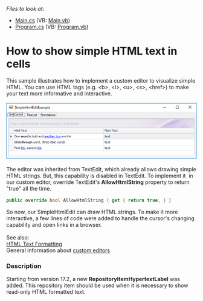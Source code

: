 <!-- default file list -->
*Files to look at*:

* [Main.cs](./CS/SimpleHtmlEdit/Main.cs) (VB: [Main.vb](./VB/SimpleHtmlEdit/Main.vb))
* [Program.cs](./CS/SimpleHtmlEdit/Program.cs) (VB: [Program.vb](./VB/SimpleHtmlEdit/Program.vb))
<!-- default file list end -->
# How to show simple HTML text in cells


This sample illustrates how to implement a custom editor to visualize simple HTML. You can use HTML tags (e.g. &lt;b&gt;, &lt;i&gt;, &lt;u&gt;, &lt;s&gt;, &lt;href&gt;) to make your text more informative and interactive.<br><br><img src="https://raw.githubusercontent.com/DevExpress-Examples/how-to-show-simple-html-text-in-cells-t398866/17.2.3+/media/6e0b8bb0-41b3-11e6-80bf-00155d62480c.png"><br><br>The editor was inherited from TextEdit, which already allows drawing simple HTML strings. But, this capability is disabled in TextEdit. To implement it  in our custom editor, override TextEdit's <strong>AllowHtmlString</strong> property to return "true" all the time.<br>


```cs
public override bool AllowHtmlString { get { return true; } }
```


So now, our SimpleHtmlEdit can draw HTML strings. To make it more interactive, a few lines of code were added to handle the cursor's changing capability and open links in a browser.<br><br>See also:<br><a href="https://documentation.devexpress.com/#windowsforms/CustomDocument4874">HTML Text Formatting</a><br>General information about <a href="https://documentation.devexpress.com/#WindowsForms/CustomDocument4716">custom editors</a>


<h3>Description</h3>

<p>Starting from version 17.2, a new&nbsp;<strong>RepositoryItemHypertextLabel</strong>&nbsp;was added. This repository item should be used when it is necessary to show read-only HTML formatted text.&nbsp;</p>

<br/>


